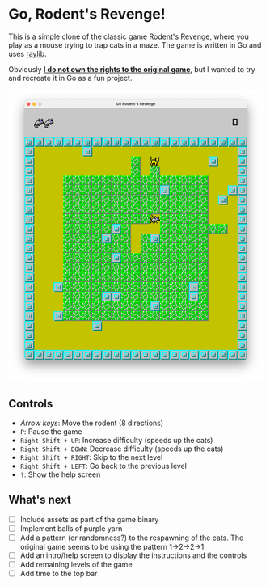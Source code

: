
# Go, Rodent's Revenge!
This is a simple clone of the classic game [Rodent's Revenge](https://en.wikipedia.org/wiki/Rodent%27s_Revenge), where you play as a mouse trying to trap cats in a maze.
The game is written in Go and uses [raylib](https://github.com/gen2brain/raylib-go).

Obviously <u>**I do not own the rights to the original game**</u>, but I wanted to try and recreate it in Go as a fun project.

![Game play](./assets/game.png)

## Controls
- _Arrow keys_: Move the rodent (8 directions)
- `P`: Pause the game
- `Right Shift + UP`: Increase difficulty (speeds up the cats)
- `Right Shift + DOWN`: Decrease difficulty (speeds up the cats)
- `Right Shift + RIGHT`: Skip to the next level
- `Right Shift + LEFT`: Go back to the previous level
- `?`: Show the help screen

## What's next
- [ ] Include assets as part of the game binary
- [ ] Implement balls of purple yarn
- [ ] Add a pattern (or randomness?) to the respawning of the cats. The original game seems to be using the pattern 1->2->2->1
- [ ] Add an intro/help screen to display the instructions and the controls
- [ ] Add remaining levels of the game
- [ ] Add time to the top bar
